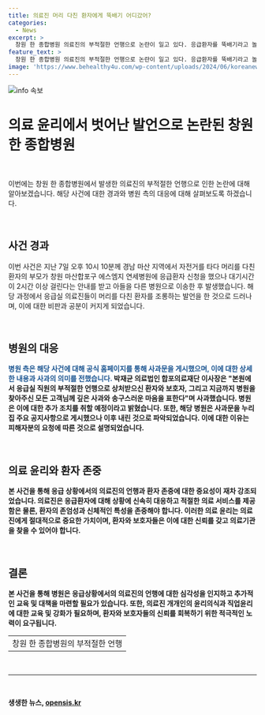 ```yaml
---
title: 의료진 머리 다친 환자에게 뚝배기 어디갔어?
categories:
  - News
excerpt: >
  창원 한 종합병원 의료진의 부적절한 언행으로 논란이 일고 있다. 응급환자를 뚝배기라고 놀려 부른 사실이 알려져 사회적 공분을 샀다. 해당 병원은 사과문을 올리고 환자와 보호자, 그리고 모든 고객들에게 깊은 사과와 송구스러운 마음을 표했다. 이로부터 논란은 확산 중이며, 병원은 피해자분의 원치 않는 이슈화를 막기 위해 사과문을 내린 것으로 밝혔다.
feature_text: >
  창원 한 종합병원 의료진의 부적절한 언행으로 논란이 일고 있다. 응급환자를 뚝배기라고 놀려 부른 사실이 알려져 사회적 공분을 샀다. 해당 병원은 사과문을 올리고 환자와 보호자, 그리고 모든 고객들에게 깊은 사과와 송구스러운 마음을 표했다. 이로부터 논란은 확산 중이며, 병원은 피해자분의 원치 않는 이슈화를 막기 위해 사과문을 내린 것으로 밝혔다.
image: 'https://www.behealthy4u.com/wp-content/uploads/2024/06/koreanews.jpg'
---
```


<p><img src="https://www.behealthy4u.com/wp-content/uploads/2024/06/koreanews.jpg" alt="info 속보" /></p>

<h1>의료 윤리에서 벗어난 발언으로 논란된 창원 한 종합병원</h1>

<p data-ke-size="size16">&nbsp;</p>

<p>이번에는 창원 한 종합병원에서 발생한 의료진의 부적절한 언행으로 인한 논란에 대해 알아보겠습니다. 해당 사건에 대한 경과와 병원 측의 대응에 대해 살펴보도록 하겠습니다.</p>

<p data-ke-size="size16">&nbsp;</p>

<h2 data-ke-size="size26">사건 경과</h2>

<p>이번 사건은 지난 7일 오후 10시 10분께 경남 마산 지역에서 자전거를 타다 머리를 다친 환자의 부모가 창원 마산합포구 에스엠지 연세병원에 응급환자 신청을 했으나 대기시간이 2시간 이상 걸린다는 안내를 받고 아들을 다른 병원으로 이송한 후 발생했습니다. 해당 과정에서 응급실 의료진들이 머리를 다친 환자를 조롱하는 발언을 한 것으로 드러나며, 이에 대한 비판과 공분이 커지게 되었습니다.</p>

<p data-ke-size="size16">&nbsp;</p>

<h2 data-ke-size="size26">병원의 대응</h2>

<p><b><span style="color: #1a5490;">병원 측은 해당 사건에 대해 공식 홈페이지를 통해 사과문을 게시했으며, 이에 대한 상세한 내용과 사과의 의미를 전했습니다.</span><b> 박재균 의료법인 합포의료재단 이사장은 "본원에서 응급실 직원의 부적절한 언행으로 상처받으신 환자와 보호자, 그리고 지금까지 병원을 찾아주신 모든 고객님께 깊은 사과와 송구스러운 마음을 표한다"며 사과했습니다. 병원은 이에 대한 추가 조치를 취할 예정이라고 밝혔습니다. 또한, 해당 병원은 사과문을 누리집 주요 공지사항으로 게시했으나 이후 내린 것으로 파악되었습니다. 이에 대한 이유는 피해자분의 요청에 따른 것으로 설명되었습니다.</p>

<p data-ke-size="size16">&nbsp;</p>

<h2 data-ke-size="size26">의료 윤리와 환자 존중</h2>

<p>본 사건을 통해 응급 상황에서의 의료진의 언행과 환자 존중에 대한 중요성이 재차 강조되었습니다. 의료진은 응급환자에 대해 상황에 신속히 대응하고 적절한 의료 서비스를 제공함은 물론, 환자의 존엄성과 신체적인 특성을 존중해야 합니다. 이러한 의료 윤리는 의료진에게 절대적으로 중요한 가치이며, 환자와 보호자들은 이에 대한 신뢰를 갖고 의료기관을 찾을 수 있어야 합니다.</p>

<p data-ke-size="size16">&nbsp;</p>

<h2 data-ke-size="size25">결론</h2>

<p>본 사건을 통해 병원은 응급상황에서의 의료진의 언행에 대한 심각성을 인지하고 추가적인 교육 및 대책을 마련할 필요가 있습니다. 또한, 의료진 개개인의 윤리의식과 직업윤리에 대한 교육 및 강화가 필요하며, 환자와 보호자들의 신뢰를 회복하기 위한 적극적인 노력이 요구됩니다.</p>

<table>
    <tbody>
        <tr>
            <td style="text-align: center; height: 17px;">창원 한 종합병원의 부적절한 언행</td>
        </tr>
    </tbody>
</table>

<p data-ke-size="size16">&nbsp;</p>

<hr>

<p data-ke-size="size16">&nbsp;</p>
생생한 뉴스, <a href="https://opensis.kr" rel="dofollow">opensis.kr</a>


